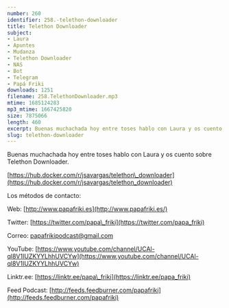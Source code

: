 ```yaml
---
number: 260
identifier: 258.-telethon-downloader
title: Telethon Downloader
subject:
- Laura
- Apuntes
- Mudanza
- Telethon Downloader
- NAS
- Bot
- Telegram
- Papá Friki
downloads: 1251
filename: 258.TelethonDownloader.mp3
mtime: 1685124283
mp3_mtime: 1667425820
size: 7875066
length: 460
excerpt: Buenas muchachada hoy entre toses hablo con Laura y os cuento sobre Telethon Downloader
slug: telethon-downloader
---
```

Buenas muchachada hoy entre toses hablo con Laura y os cuento sobre Telethon Downloader.

[https://hub.docker.com/r/jsavargas/telethon\_downloader](https://hub.docker.com/r/jsavargas/telethon_downloader)

Los métodos de contacto:

Web: [http://www.papafriki.es](http://www.papafriki.es/)

Twitter: [https://twitter.com/papa\_friki](https://twitter.com/papa_friki)

Correo: [papafrikipodcast@gmail.com](https://archive.org/details/papafrikipodast@gmail.com)

YouTube: [https://www.youtube.com/channel/UCAl-ql8V1IUZKYYLhhUVCYw](https://www.youtube.com/channel/UCAl-ql8V1IUZKYYLhhUVCYw)

Linktr.ee: [https://linktr.ee/papa\_friki](https://linktr.ee/papa_friki)

Feed Podcast: [http://feeds.feedburner.com/papafriki](http://feeds.feedburner.com/papafriki)